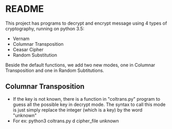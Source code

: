 # README #

This project has programs to decrypt and encrypt message using 4 types of cryptography, running on python 3.5:
* Vernam
* Columnar Transposition
* Ceasar Cipher
* Random Substitution

Beside the default functions, we add two new modes, one in Columnar Transposition and one in Random Subtitutions.

## Columnar Transposition ##
* If the key is not known, there is a function in "coltrans.py" program to guess all the possible key in decrypt mode. The syntax to call this mode is just simply replace the integer (which is a key) by the word "unknown"
* For ex: python3 coltrans.py d cipher_file unknown
